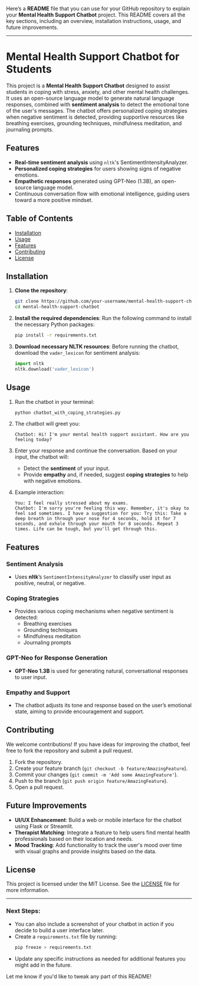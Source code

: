 Here’s a **README** file that you can use for your GitHub repository to explain your **Mental Health Support Chatbot** project. This README covers all the key sections, including an overview, installation instructions, usage, and future improvements.

---

# Mental Health Support Chatbot for Students

This project is a **Mental Health Support Chatbot** designed to assist students in coping with stress, anxiety, and other mental health challenges. It uses an open-source language model to generate natural language responses, combined with **sentiment analysis** to detect the emotional tone of the user's messages. The chatbot offers personalized coping strategies when negative sentiment is detected, providing supportive resources like breathing exercises, grounding techniques, mindfulness meditation, and journaling prompts.

## Features
- **Real-time sentiment analysis** using `nltk`'s SentimentIntensityAnalyzer.
- **Personalized coping strategies** for users showing signs of negative emotions.
- **Empathetic responses** generated using GPT-Neo (1.3B), an open-source language model.
- Continuous conversation flow with emotional intelligence, guiding users toward a more positive mindset.

## Table of Contents
- [Installation](#installation)
- [Usage](#usage)
- [Features](#features)
- [Contributing](#contributing)
- [License](#license)

## Installation

1. **Clone the repository**:
   ```bash
   git clone https://github.com/your-username/mental-health-support-chatbot.git
   cd mental-health-support-chatbot
   ```

2. **Install the required dependencies**:
   Run the following command to install the necessary Python packages:
   ```bash
   pip install -r requirements.txt
   ```

3. **Download necessary NLTK resources**:
   Before running the chatbot, download the `vader_lexicon` for sentiment analysis:
   ```python
   import nltk
   nltk.download('vader_lexicon')
   ```

## Usage

1. Run the chatbot in your terminal:
   ```bash
   python chatbot_with_coping_strategies.py
   ```

2. The chatbot will greet you:
   ```
   Chatbot: Hi! I'm your mental health support assistant. How are you feeling today?
   ```

3. Enter your response and continue the conversation. Based on your input, the chatbot will:
   - Detect the **sentiment** of your input.
   - Provide **empathy** and, if needed, suggest **coping strategies** to help with negative emotions.

4. Example interaction:
   ```
   You: I feel really stressed about my exams.
   Chatbot: I'm sorry you're feeling this way. Remember, it's okay to feel sad sometimes. I have a suggestion for you: Try this: Take a deep breath in through your nose for 4 seconds, hold it for 7 seconds, and exhale through your mouth for 8 seconds. Repeat 3 times. Life can be tough, but you'll get through this.
   ```

## Features

### Sentiment Analysis
- Uses **nltk**’s `SentimentIntensityAnalyzer` to classify user input as positive, neutral, or negative.
  
### Coping Strategies
- Provides various coping mechanisms when negative sentiment is detected:
  - Breathing exercises
  - Grounding techniques
  - Mindfulness meditation
  - Journaling prompts

### GPT-Neo for Response Generation
- **GPT-Neo 1.3B** is used for generating natural, conversational responses to user input.

### Empathy and Support
- The chatbot adjusts its tone and response based on the user’s emotional state, aiming to provide encouragement and support.

## Contributing

We welcome contributions! If you have ideas for improving the chatbot, feel free to fork the repository and submit a pull request.

1. Fork the repository.
2. Create your feature branch (`git checkout -b feature/AmazingFeature`).
3. Commit your changes (`git commit -m 'Add some AmazingFeature'`).
4. Push to the branch (`git push origin feature/AmazingFeature`).
5. Open a pull request.

## Future Improvements
- **UI/UX Enhancement**: Build a web or mobile interface for the chatbot using Flask or Streamlit.
- **Therapist Matching**: Integrate a feature to help users find mental health professionals based on their location and needs.
- **Mood Tracking**: Add functionality to track the user's mood over time with visual graphs and provide insights based on the data.

## License

This project is licensed under the MIT License. See the [LICENSE](LICENSE) file for more information.

---

### **Next Steps**:
- You can also include a screenshot of your chatbot in action if you decide to build a user interface later.
- Create a `requirements.txt` file by running:
  ```bash
  pip freeze > requirements.txt
  ```
- Update any specific instructions as needed for additional features you might add in the future.

Let me know if you'd like to tweak any part of this README!
